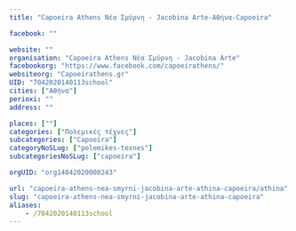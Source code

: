 ```yaml
---
title: "Capoeira Athens Νέα Σμύρνη - Jacobina Arte-Αθήνα-Capoeira"

facebook: ""

website: ""
organisation: "Capoeira Athens Νέα Σμύρνη - Jacobina Arte"
facebookorg: "https://www.facebook.com/capoeirathens/"
websiteorg: "Capoeirathens.gr"
UID: "7042020140113school"
cities: ["Αθήνα"]
perioxi: ""
address: ""

places: [""]
categories: ["Πολεμικές τέχνες"]
subcategories: ["Capoeira"]
categoryNoSLug: ["polemikes-texnes"]
subcategoriesNoSLug: ["capoeira"]

orgUID: "org14042020000243"

url: "capoeira-athens-nea-smyrni-jacobina-arte-athina-capoeira/athina"
slug: "capoeira-athens-nea-smyrni-jacobina-arte-athina-capoeira"
aliases:
    - /7042020140113school
---
```





